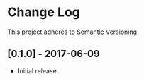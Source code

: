 # Change Log
This project adheres to Semantic Versioning

## [0.1.0] - 2017-06-09
- Initial release.
